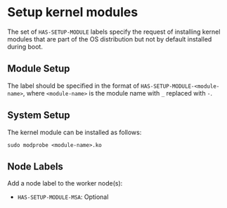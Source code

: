 # Setup kernel modules

The set of `HAS-SETUP-MODULE` labels specify the request of installing kernel modules that are part of the OS distribution but not by default installed during boot. 

## Module Setup

The label should be specified in the format of `HAS-SETUP-MODULE-<module-name>`, where `<module-name>` is the module name with `_` replaced with `-`. 

## System Setup

The kernel module can be installed as follows:

```
sudo modprobe <module-name>.ko
```

## Node Labels

Add a node label to the worker node(s):
- `HAS-SETUP-MODULE-MSA`: Optional

